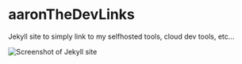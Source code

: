 # aaronTheDevLinks
Jekyll site to simply link to my selfhosted tools, cloud dev tools, etc...

![Screenshot of Jekyll site](https://files.aaronthedev.com/$/y5fpr)
